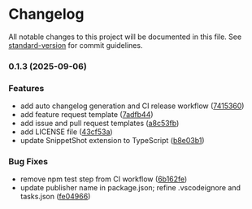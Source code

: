 # Changelog

All notable changes to this project will be documented in this file. See [standard-version](https://github.com/conventional-changelog/standard-version) for commit guidelines.

### 0.1.3 (2025-09-06)


### Features

* add auto changelog generation and CI release workflow ([7415360](https://github.com/Bridgetamana/SnippetShot-/commit/7415360ef32185cf16f9a6ead375d34b24bc7a05))
* add feature request template ([7adfb44](https://github.com/Bridgetamana/SnippetShot-/commit/7adfb44fac3a051ab2cce59479c6ea5735d187cf))
* add issue and pull request templates ([a8c53fb](https://github.com/Bridgetamana/SnippetShot-/commit/a8c53fbea9268aa3abfdd488fc78f4cbf71e4825))
* add LICENSE file ([43cf53a](https://github.com/Bridgetamana/SnippetShot-/commit/43cf53a4a7c0344e77aa3604e332b8f781683286))
* update SnippetShot extension to TypeScript ([b8e03b1](https://github.com/Bridgetamana/SnippetShot-/commit/b8e03b190712805d71e81482446d8c27d4cf8bfd))


### Bug Fixes

* remove npm test step from CI workflow ([6b162fe](https://github.com/Bridgetamana/SnippetShot-/commit/6b162feab37d270bc54c335daead54a6c8e25b66))
* update publisher name in package.json; refine .vscodeignore and tasks.json ([fe04966](https://github.com/Bridgetamana/SnippetShot-/commit/fe0496625a3bc6da7b37d3d94cdb5a4c73c98354))
